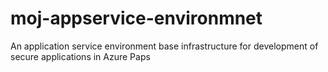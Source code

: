 # moj-appservice-environmnet
An application service environment base infrastructure for development of secure applications in Azure Paps
